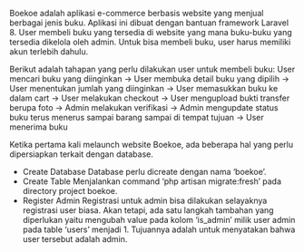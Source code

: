Boekoe adalah aplikasi e-commerce berbasis website yang menjual berbagai jenis buku. Aplikasi ini dibuat dengan bantuan framework Laravel 8.
User membeli buku yang tersedia di website yang mana buku-buku yang tersedia dikelola oleh admin. Untuk bisa membeli buku, user harus memiliki akun terlebih dahulu.

Berikut adalah tahapan yang perlu dilakukan user untuk membeli buku:
User mencari buku yang diinginkan -> User membuka detail buku yang dipilih -> User menentukan jumlah yang diinginkan -> User memasukkan buku ke dalam cart -> User melakukan checkout -> User mengupload bukti transfer berupa foto -> Admin melakukan verifikasi -> Admin mengupdate status buku terus menerus sampai barang sampai di tempat tujuan -> User menerima buku

Ketika pertama kali melaunch website Boekoe, ada beberapa hal yang perlu dipersiapkan terkait dengan database.
-	Create Database
  Database perlu dicreate dengan nama ‘boekoe’.
-	Create Table
  Menjalankan command ‘php artisan migrate:fresh’ pada directory project boekoe.
-	Register Admin
  Registrasi untuk admin bisa dilakukan selayaknya registrasi user biasa. Akan tetapi, ada satu langkah tambahan yang diperlukan yaitu mengubah value pada kolom ‘is_admin’ milik user admin pada table ‘users’ menjadi 1. Tujuannya adalah untuk menyatakan bahwa user tersebut adalah admin.
